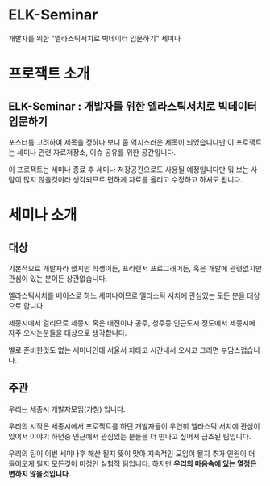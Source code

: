 # ELK-Seminar
개발자를 위한 "엘라스틱서치로 빅데이터 입문하기" 세미나

# 프로잭트 소개
## ELK-Seminar : 개발자를 위한 엘라스틱서치로 빅데이터 입문하기
포스터를 고려하여 제목을 정하다 보니 좀 억지스러운 제목이 되었습니다만 이 프로잭트는 세미나 관련 자료저장소, 이슈 공유를 위한 공간입니다.

이 프로잭트는 세미나 종료 후 세미나 저장공간으로도 사용될 예정입니다만 뭐 보는 사람이 많지 않을것이라 생각되므로 편하게 자료를 올리고 수정하고 하셔도 됩니다.

# 세미나 소개
## 대상
기본적으로 개발자라 했지만 학생이든, 프리렌서 프로그래머든, 혹은 개발에 관련없지만 관심이 있는 분이든 상관없습니다.

엘라스틱서치를 베이스로 하느 세미나이므로 엘라스틱 서치에 관심있는 모든 분을 대상으로 합니다.

세종시에서 열리므로 세종시 혹은 대전이나 공주, 청주등 인근도시 정도에서 세종시에 자주 오시는분들을 대상으로 생각합니다.

별로 준비한것도 없는 세미나인데 서울서 차타고 시간내서 오시고 그러면 부담스럽습니다. 

## 주관 
우리는 세종시 개발자모임(가칭) 입니다.

우리의 시작은 세종시에서 프로잭트를 하던 개발자들이 우연히 엘라스틱 서치에 관심이있어서 이야기 하던중 인근에서 관심있는 분들을 더 만나고 싶어서 급조된 팀입니다.

우리의 팀이 이번 세미나후 해산 될지 뜻이 맞아 지속적인 모임이 될지 추가 인원이 더 들어오게 될지 모든것이 미정인 실험적 팀입니다.
하지만 **우리의 마음속에 있는 열정은 변하지 않을것입니다.**
